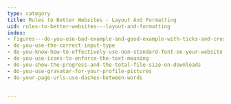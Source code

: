 ```yaml
---
type: category
title: Rules to Better Websites - Layout And Formatting
uid: rules-to-better-websites---layout-and-formatting
index:
- figures---do-you-use-bad-example-and-good-example-with-ticks-and-crosses-in-captions
- do-you-use-the-correct-input-type
- do-you-know-how-to-effectively-use-non-standard-font-on-your-website
- do-you-use-icons-to-enforce-the-text-meaning
- do-you-show-the-progress-and-the-total-file-size-on-downloads
- do-you-use-gravatar-for-your-profile-pictures
- do-your-page-urls-use-dashes-between-words

  
---
```

 

